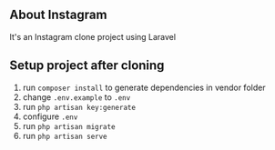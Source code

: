## About Instagram

It's an Instagram clone project using Laravel

## Setup project after cloning

1. run `composer install` to generate dependencies in vendor folder
2. change `.env.example` to `.env`
3. run `php artisan key:generate`
4. configure `.env`
5. run `php artisan migrate`
6. run `php artisan serve`

